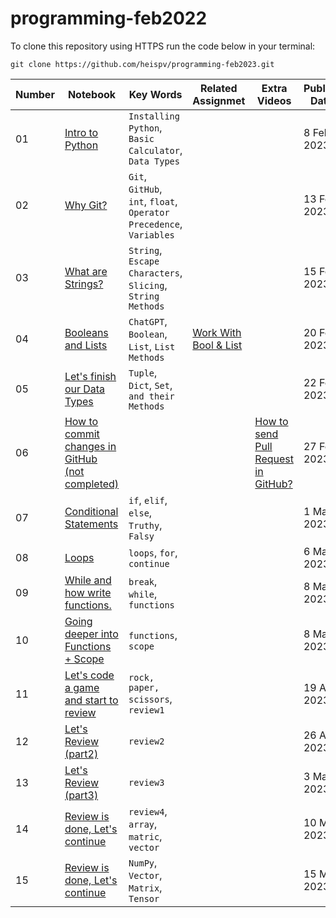 # programming-feb2022

To clone this repository using HTTPS run the code below in your terminal:
```
git clone https://github.com/heispv/programming-feb2023.git
```


| Number | Notebook | Key Words | Related Assignmet | Extra Videos | Publish Date |
| ----- |  ----- |  ----- |  ----- |  ----- |  ----- |
| 01 | [Intro to Python](https://github.com/heispv/programming-feb2023/blob/master/01_programming.ipynb) | `Installing Python`, `Basic Calculator`, `Data Types` | | | 8 Feb 2023 |
| 02 | [Why Git?](https://github.com/heispv/programming-feb2023/blob/master/02_programming.ipynb) | `Git`, `GitHub`, `int`, `float`, `Operator Precedence`, `Variables` | | | 13 Feb 2023 |
| 03 | [What are Strings?](https://github.com/heispv/programming-feb2023/blob/master/03_programming.ipynb) | `String`, `Escape Characters`, `Slicing`, `String Methods` | | | 15 Feb 2023 |
| 04 | [Booleans and Lists](https://github.com/heispv/programming-feb2023/blob/master/04_programming.ipynb) | `ChatGPT`, `Boolean`, `List`, `List Methods` | [Work With Bool & List](https://github.com/heispv/programming-feb2023/blob/master/04_programming_exercise.ipynb) | | 20 Feb 2023 |
| 05 | [Let's finish our Data Types](https://github.com/heispv/programming-feb2023/blob/master/05_programming.ipynb) | `Tuple`, `Dict`, `Set`, `and their Methods` | | | 22 Feb 2023 |
| 06 | [How to commit changes in GitHub (not completed)](https://github.com/heispv/programming-feb2023/blob/master/05_programming.ipynb) |  |  | [How to send Pull Request in GitHub?](https://drive.google.com/file/d/1M_M3X3apYGLUWl_faD_q4glph-GCeBMO/view) | 27 Feb 2023 | 
| 07 | [Conditional Statements](https://github.com/heispv/programming-feb2023/blob/master/07_programming.ipynb) | `if`, `elif`, `else`, `Truthy`, `Falsy` |  |  | 1 Mar 2023 |
| 08 | [Loops](https://github.com/heispv/programming-feb2023/blob/master/08_programming.ipynb) | `loops`, `for`, `continue` |  |  | 6 Mar 2023 |
| 09 | [While and how write functions.](https://github.com/heispv/programming-feb2023/blob/master/09_programming.ipynb) | `break`, `while`, `functions` |  |  | 8 Mar 2023 |
| 10 | [Going deeper into Functions + Scope](https://github.com/heispv/programming-feb2023/blob/master/10_programming.ipynb) | `functions`, `scope` |  |  | 8 Mar 2023 |
| 11 | [Let's code a game and start to review](https://github.com/heispv/programming-feb2023/blob/master/11_programming.ipynb) | `rock, paper, scissors`, `review1` |  |  | 19 Apr 2023 |
| 12 | [Let's Review (part2)](https://github.com/heispv/programming-feb2023/blob/master/12_programming.ipynb) | `review2` |  |  | 26 Apr 2023 |
| 13 | [Let's Review (part3)](https://github.com/heispv/programming-feb2023/blob/master/13_programming.ipynb) | `review3` |  |  | 3 May 2023 |
| 14 | [Review is done, Let's continue](https://github.com/heispv/programming-feb2023/blob/master/14_programming.ipynb) | `review4`, `array`, `matric`, `vector` |  |  | 10 May 2023 |
| 15 | [Review is done, Let's continue](https://github.com/heispv/programming-feb2023/blob/master/15_programming.ipynb) | `NumPy`, `Vector`, `Matrix`, `Tensor` |  |  | 15 May 2023 |
